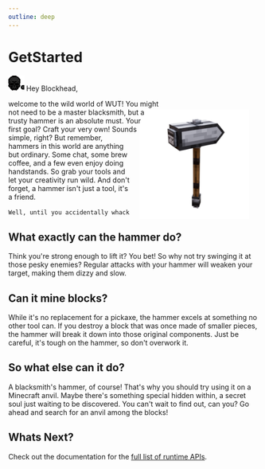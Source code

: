 ```yaml
---
outline: deep
---
```


<style>
.oval
{
    width: 220px;
    height: 220px;
    color: #FF0000;
    border-radius: 100%;
    text-align: center;
    font-size: 90px;
    float: right;
    shape-outside: ellipse();
    padding: 20px;
    background-color: #00AAEE;
    background-clip: content-box;
}
span
{
    padding-top: 0px;
    display: inline-block;
}
</style>

# GetStarted

<img src="./img/witherutils_small.png"></img> Hey Blockhead, 

<div class="oval">
<span>
<img src="./img/hammer.png"></img>
</span>
</div>
<p>
welcome to the wild world of WUT! You might not need to be a master blacksmith, but a trusty hammer is an absolute must. Your first goal? Craft your very own! Sounds simple, right? But remember, hammers in this world are anything but ordinary. Some chat, some brew coffee, and a few even enjoy doing handstands. So grab your tools and let your creativity run wild. And don't forget, a hammer isn't just a tool, it's a friend.
</p>


```md
Well, until you accidentally whack your foot with it.
```


## What exactly can the hammer do?

Think you're strong enough to lift it? You bet! So why not try swinging it at those pesky enemies? Regular attacks with your hammer will weaken your target, making them dizzy and slow.

## Can it mine blocks?
While it's no replacement for a pickaxe, the hammer excels at something no other tool can. If you destroy a block that was once made of smaller pieces, the hammer will break it down into those original components. Just be careful, it's tough on the hammer, so don't overwork it.

## So what else can it do?
A blacksmith's hammer, of course! That's why you should try using it on a Minecraft anvil. Maybe there's something special hidden within, a secret soul just waiting to be discovered. You can't wait to find out, can you? Go ahead and search for an anvil among the blocks!

## Whats Next?

Check out the documentation for the [full list of runtime APIs](https://vitepress.dev/reference/runtime-api#usedata).
